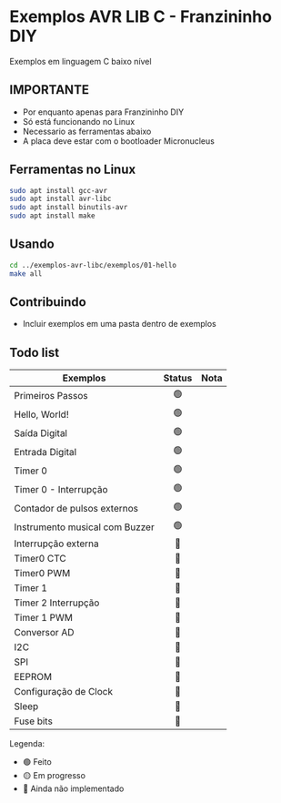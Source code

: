 # Exemplos AVR LIB C - Franzininho DIY

Exemplos em linguagem C baixo nível

## IMPORTANTE
- Por enquanto apenas para Franzininho DIY
- Só está funcionando no Linux
- Necessario as ferramentas abaixo
- A placa deve estar com o bootloader Micronucleus


## Ferramentas no Linux
```bash
sudo apt install gcc-avr
sudo apt install avr-libc
sudo apt install binutils-avr
sudo apt install make
```


## Usando
```bash
cd ../exemplos-avr-libc/exemplos/01-hello
make all
```

## Contribuindo

- Incluir exemplos em uma pasta dentro de exemplos

## Todo list

| Exemplos                       | Status | Nota                                    |
|--------------------------------|:------:|-----------------------------------------|
| Primeiros Passos               |    🟢   |                                         |
| Hello, World!                  |    🟢   |                                         |
| Saída Digital                  |    🟢   |                                         |
| Entrada Digital                |    🟢   |                                         |
| Timer 0                        |    🟢   |                                         |
| Timer 0 - Interrupção          |    🟢   |
| Contador de pulsos externos    |    🟢   |                                         |
| Instrumento musical com Buzzer |    🟢   |                                         |
| Interrupção externa            |    🔴   |                                         |
| Timer0 CTC                     |    🔴   |                                         |
| Timer0 PWM                     |    🔴   |                                         |
| Timer 1                        |    🔴   |                                         |
| Timer 2 Interrupção            |    🔴   |                                         |
| Timer 1 PWM                    |    🔴   |                                         |
| Conversor AD                   |    🔴   |                                         |
| I2C                            |    🔴   |                                         |
| SPI                            |    🔴   |                                         |
| EEPROM                         |    🔴   |                                         |
| Configuração de Clock          |    🔴   |                                         |
| Sleep                          |    🔴   |                                         |
| Fuse bits                      |    🔴   |                                         |

Legenda:  
- 🟢 Feito
- 🟡 Em progresso
- 🔴 Ainda não implementado
